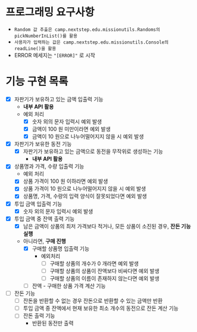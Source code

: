 # 프로그래밍 요구사항
- `Random 값 추출은 camp.nextstep.edu.missionutils.Randoms의 pickNumberInList()를 활용`
- `사용자가 입력하는 값은 camp.nextstep.edu.missionutils.Console의 readLine()을 활용`
- ERROR 메세지는 `"[ERROR]"` 로 시작
# 기능 구현 목록

- [X] 자판기가 보유하고 있는 금액 입출력 기능
  - **내부 API 활용**
  - 예외 처리
    - [X] 숫자 외의 문자 입력시 예외 발생
    - [X] 금액이 100 원 미만이라면 예외 발생
    - [X] 금액이 10 원으로 나누어떨어지지 않을 시 예외 발생

- [X] 자판기가 보유한 동전 기능
  - [X] 자판기가 보유하고 있는 금액으로 동전을 무작위로 생성하는 기능
    - **내부 API 활용**

- [X] 상품명과 가격, 수량 입출력 기능
  - 예외 처리
  - [X] 상품 가격이 100 원 이하라면 예외 발생
  - [X] 상품 가격이 10 원으로 나누어떨어지지 않을 시 예외 발생
  - [X] 상품명, 가격, 수량의 입력 양식이 잘못되었다면 예외 발생

- [X] 투입 금액 입출력 기능
  - [X] 숫자 외의 문자 입력시 예외 발생
  
- [X] 투입 금액 중 잔액 출력 기능
  - [X] 남은 금액이 상품의 최저 가격보다 적거나, 모든 상품이 소진된 경우, **잔돈 기능 실행**
  - 아니라면, **구매 진행**
    - [X] 구매할 상품명 입출력 기능
      - 예외처리
        - [ ] 구매할 상품의 개수가 0 개라면 예외 발생
        - [ ] 구매할 상품의 상품이 잔액보다 비싸다면 예외 발생
        - [ ] 구매할 상품의 이름이 존재하지 않는다면 예외 발생
    - [ ] 잔액 - 구매한 상품 가격 계산 기능
    
- [ ] 잔돈 기능
  - [ ] 잔돈을 반환할 수 없는 경우 잔돈으로 반환할 수 있는 금액만 반환
  - [ ] 투입 금액 중 잔액에서 현재 보유한 최소 개수의 동전으로 잔돈 계산 기능
  - [ ] 잔돈 출력 기능
    - 반환된 동전만 출력
